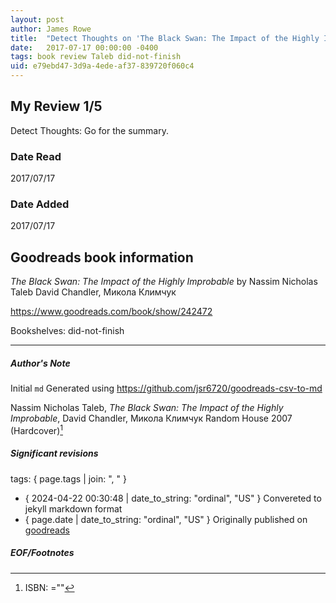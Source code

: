 ```yaml
---
layout: post
author: James Rowe
title:  "Detect Thoughts on 'The Black Swan: The Impact of the Highly Improbable'"
date:   2017-07-17 00:00:00 -0400
tags: book review Taleb did-not-finish
uid: e79ebd47-3d9a-4ede-af37-839720f060c4
---
```


<!-- highly dependent on how you personally use jekyll templates, and how you want this to show up -->

## My Review 1/5

Detect Thoughts: Go for the summary.

### Date Read
2017/07/17

### Date Added
2017/07/17

## Goodreads book information

*The Black Swan: The Impact of the Highly Improbable* by Nassim Nicholas Taleb
David Chandler, Микола Климчук

https://www.goodreads.com/book/show/242472

Bookshelves: did-not-finish

---

##### Author's Note

Initial `md` Generated using https://github.com/jsr6720/goodreads-csv-to-md

Nassim Nicholas Taleb, *The Black Swan: The Impact of the Highly Improbable*, David Chandler, Микола Климчук Random House  2007 (Hardcover)[^1]

##### Significant revisions

tags: { page.tags | join: ", " } <!-- todo move this somewhere -->

- { 2024-04-22 00:30:48 | date_to_string: "ordinal", "US" } Convereted to jekyll markdown format 
- { page.date | date_to_string: "ordinal", "US" } Originally published on [goodreads](https://www.goodreads.com)

##### EOF/Footnotes

[^1]: ISBN: =""